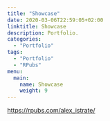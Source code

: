 ```yaml
---
title: "Showcase"
date: 2020-03-06T22:59:05+02:00
linktitle: Showcase
description: Portfolio.
categories:
  - "Portfolio"
tags:
  - "Portfolio"
  - "RPubs"
menu:
  main:
    name: Showcase
    weight: 9
---
```


https://rpubs.com/alex_istrate/
